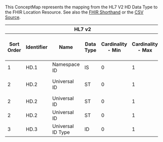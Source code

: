 
This ConceptMap represents the mapping from the HL7 V2 HD Data Type to the FHIR Location Resource. See also the <a href='https://github.com/HL7/v2-to-fhir/blob/master/tank/Datatype HD to Location.fsh'>FHIR Shorthand</a> or the <a href='https://github.com/HL7/v2-to-fhir/blob/master/mappings/datatypes/HL7 Data Type - FHIR R4_ HD[Location] - Sheet1.csv'>CSV Source</a>.
<table class='grid'><thead>
<tr><th colspan='6'>HL7 v2</th><th colspan='3'>Condition (IF True, args)</th><th colspan='8'>HL7 FHIR</th><th rowspan='2'>Comments</th></tr>
<tr><th title='Rows are listed in sequence of how they appear in the v2 standard. The first column, Sort Order, provides a sort order that can re-create the original v2 standard sequence in case one opts to re-sort/filter the rows.'>Sort Order</th><th title='Contains the formal Data Type Name and Component Sequence according to the base standard using &quot;.&quot; as the delimiter.'>Identifier</th><th title='The formal name of the field in the most current published version.'>Name</th><th title='The data type of the field in the most current published version if not deprecated, otherwise the data type at the time it was deprecated and removed.'>Data Type</th><th title='The V2 min cardinality expressed numerically.'>Cardinality - Min</th><th title='The V2 max cardinality expressed numerically.' style='border-right: 2px'>Cardinality - Max</th><th title='Condition in an easy to read syntax (Computable ANTLR)'>Computable ANTLR</th><th title='Condition in FHIRPath Notation'>Computable FHIRPath</th><th title='Condition expressed in narrative form' style='border-right: 2px'>Narrative</th><th title='An existing FHIR attribute in the target FHIR version.'>FHIR Attribute</th><th title='The FHIR attribute&apos;s data type in the target FHIR version.'>Proposed Extension</th><th title='The proposed FHIR Extension.'>Data Type</th><th title='The FHIR min cardinality expressed numerically.'>Cardinality - Min</th><th title='The FHIR max cardinality expressed numerically.' style='border-right: 2px'>Cardinality - Max</th><th title='The URL to the Data Type Map that is to be used for the attribute in this segment.'>Data Type Mapping</th><th title='The fixed or computed value to assign.'>Vocabulary Mapping<br/>(IS, ID, CE, CEN, CWE)</th><th title='Mapping for terminology tables.'>Assignment</th></tr></thead>
<tbody>
<tr><td>1</td><td>HD.1</td><td>Namespace ID</td><td>IS</td><td>0</td><td style='border-right: 2px'>1</td><td></td><td></td><td style='border-right: 2px'></td><td><a href='https://hl7.org/fhir/R4/Location.Location-definitions.html#Location.name'>Location.name</a></td><td></td><td><a href='https://hl7.org/fhir/R4/Location.Location-definitions.html#Location.string'>Location.string</a></td><td>0</td><td>1</td><td></td><td></td><td></td><td></td></tr>
<tr><td>2</td><td>HD.2</td><td>Universal ID</td><td>ST</td><td>0</td><td style='border-right: 2px'>1</td><td>IF HD.3 IN ("ISO", "UUID")</td><td></td><td style='border-right: 2px'></td><td><a href='https://hl7.org/fhir/R4/Location.Location-definitions.html#Location.identifier.value'>Location.identifier.value</a></td><td></td><td><a href='https://hl7.org/fhir/R4/Location.Location-definitions.html#Location.string'>Location.string</a></td><td>0</td><td>1</td><td></td><td></td><td></td><td></td></tr>
<tr><td>2</td><td>HD.2</td><td>Universal ID</td><td>ST</td><td>0</td><td style='border-right: 2px'>1</td><td></td><td></td><td style='border-right: 2px'></td><td><a href='https://hl7.org/fhir/R4/Location.Location-definitions.html#Location.physicalType.coding.code'>Location.physicalType.coding.code</a></td><td></td><td><a href='https://hl7.org/fhir/R4/Location.Location-definitions.html#Location.code'>Location.code</a></td><td>0</td><td>1</td><td></td><td></td><td>"si"</td><td></td></tr>
<tr><td>2</td><td>HD.2</td><td>Universal ID</td><td>ST</td><td>0</td><td style='border-right: 2px'>1</td><td></td><td></td><td style='border-right: 2px'></td><td><a href='https://hl7.org/fhir/R4/Location.Location-definitions.html#Location.physicalType.coding.system'>Location.physicalType.coding.system</a></td><td></td><td><a href='https://hl7.org/fhir/R4/Location.Location-definitions.html#Location.uri'>Location.uri</a></td><td>0</td><td>1</td><td></td><td></td><td>"<a href='http://terminology.hl7.org/CodeSystem/location-physical-type'>http://terminology.hl7.org/CodeSystem/location-physical-type</a>"</td><td></td></tr>
<tr><td>3</td><td>HD.3</td><td>Universal ID Type</td><td>ID</td><td>0</td><td style='border-right: 2px'>1</td><td></td><td></td><td style='border-right: 2px'></td><td></td><td></td><td></td><td></td><td></td><td></td><td></td><td></td><td></td></tr>
</tbody></table>
